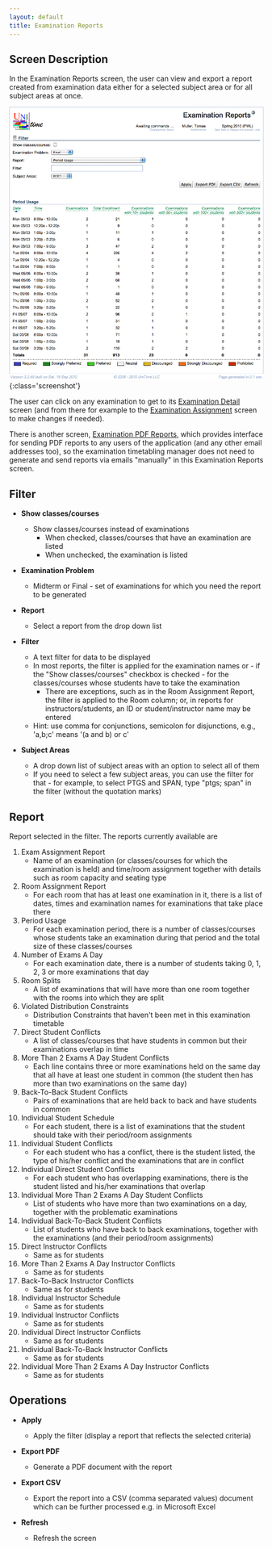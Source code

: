 ```yaml
---
layout: default
title: Examination Reports
---
```



## Screen Description

In the Examination Reports screen, the user can view and export a report created from examination data either for a selected subject area or for all subject areas at once.

![Examination Reports](images/examination-reports-1.png){:class='screenshot'}

The user can click on any examination to get to its [Examination Detail](examination-detail) screen (and from there for example to the [Examination Assignment](examination-assignment) screen to make changes if needed).

There is another screen, [Examination PDF Reports](examination-pdf-reports), which provides interface for sending PDF reports to any users of the application (and any other email addresses too), so the examination timetabling manager does not need to generate and send reports via emails "manually" in this Examination Reports screen.

## Filter

* **Show classes/courses**
	* Show classes/courses instead of examinations
		* When checked, classes/courses that have an examination are listed
		* When unchecked, the examination is listed

* **Examination Problem**
	* Midterm or Final - set of examinations for which you need the report to be generated

* **Report**
	* Select a report from the drop down list

* **Filter**
	* A text filter for data to be displayed
	* In most reports, the filter is applied for the examination names or - if the "Show classes/courses" checkbox is checked - for the classes/courses whose students have to take the examination
		* There are exceptions, such as in the Room Assignment Report, the filter is applied to the Room column; or, in reports for instructors/students, an ID or student/instructor name may be entered
	* Hint: use comma for conjunctions, semicolon for disjunctions, e.g., 'a,b;c' means '(a and b) or c'

* **Subject Areas**
	* A drop down list of subject areas with an option to select all of them
	* If you need to select a few subject areas, you can use the filter for that - for example, to select PTGS and SPAN, type "ptgs; span" in the filter (without the quotation marks)

## Report


 Report selected in the filter. The reports currently available are

1. Exam Assignment Report
	* Name of an examination (or classes/courses for which the examination is held) and time/room assignment together with details such as room capacity and seating type
2. Room Assignment Report
	* For each room that has at least one examination in it, there is a list of dates, times and examination names for examinations that take place there
3. Period Usage
	* For each examination period, there is a number of classes/courses whose students take an examination during that period and the total size of these classes/courses
4. Number of Exams A Day
	* For each examination date, there is a number of students taking 0, 1, 2, 3 or more examinations that day
5. Room Splits
	* A list of examinations that will have more than one room together with the rooms into which they are split
6. Violated Distribution Constraints
	* Distribution Constraints that haven't been met in this examination timetable
7. Direct Student Conflicts
	* A list of classes/courses that have students in common but their examinations overlap in time
8. More Than 2 Exams A Day Student Conflicts
	* Each line contains three or more examinations held on the same day that all have at least one student in common (the student then has more than two examinations on the same day)
9. Back-To-Back Student Conflicts
	* Pairs of examinations that are held back to back and have students in common
10. Individual Student Schedule
	* For each student, there is a list of examinations that the student should take with their period/room assignments
11. Individual Student Conflicts
	* For each student who has a conflict, there is the student listed, the type of his/her conflict and the examinations that are in conflict
12. Individual Direct Student Conflicts
	* For each student who has overlapping examinations, there is the student listed and his/her examinations that overlap
13. Individual More Than 2 Exams A Day Student Conflicts
	* List of students who have more than two examinations on a day, together with the problematic examinations
14. Individual Back-To-Back Student Conflicts
	* List of students who have back to back examinations, together with the examinations (and their period/room assignments)
15. Direct Instructor Conflicts
	* Same as for students
16. More Than 2 Exams A Day Instructor Conflicts
	* Same as for students
17. Back-To-Back Instructor Conflicts
	* Same as for students
18. Individual Instructor Schedule
	* Same as for students
19. Individual Instructor Conflicts
	* Same as for students
20. Individual Direct Instructor Conflicts
	* Same as for students
21. Individual Back-To-Back Instructor Conflicts
	* Same as for students
22. Individual More Than 2 Exams A Day Instructor Conflicts
	* Same as for students

## Operations

* **Apply**
	* Apply the filter (display a report that reflects the selected criteria)

* **Export PDF**
	* Generate a PDF document with the report

* **Export CSV**
	* Export the report into a CSV (comma separated values) document which can be further processed e.g. in Microsoft Excel

* **Refresh**
	* Refresh the screen
